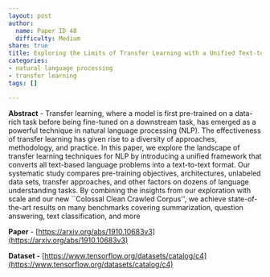 ```yaml
---
layout: post
author:
  name: Paper ID 48
  difficulty: Medium
share: true
title: Exploring the Limits of Transfer Learning with a Unified Text-to-Text Transformer
categories:
- natural language processing
- transfer learning
tags: []

---
```

**Abstract** - Transfer learning, where a model is first pre-trained on a data-rich task before being fine-tuned on a downstream task, has emerged as a powerful technique in natural language processing (NLP). The effectiveness of transfer learning has given rise to a diversity of approaches, methodology, and practice. In this paper, we explore the landscape of transfer learning techniques for NLP by introducing a unified framework that converts all text-based language problems into a text-to-text format. Our systematic study compares pre-training objectives, architectures, unlabeled data sets, transfer approaches, and other factors on dozens of language understanding tasks. By combining the insights from our exploration with scale and our new ``Colossal Clean Crawled Corpus'', we achieve state-of-the-art results on many benchmarks covering summarization, question answering, text classification, and more

**Paper** - [https://arxiv.org/abs/1910.10683v3](https://arxiv.org/abs/1910.10683v3)

**Dataset -** [https://www.tensorflow.org/datasets/catalog/c4](https://www.tensorflow.org/datasets/catalog/c4)
    